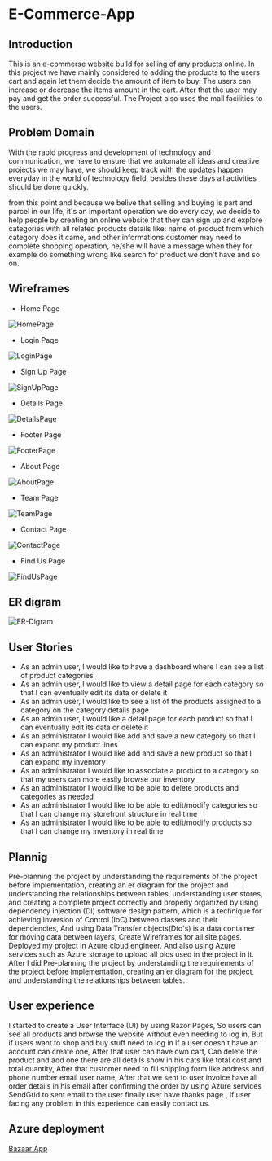 # E-Commerce-App

## Introduction

This is an e-commerse website build for selling of any products online. In this project we have mainly considered to adding the products to the users cart and again let them decide the amount of item to buy. The users can increase or decrease the items amount in the cart. After that the user may pay and get the order successful. The Project also uses the mail facilities to the users.

## Problem Domain

With the rapid progress and development of technology and communication, we have to ensure that we automate all ideas and creative projects we may have, we should keep track with the updates happen everyday in the world of technology field, besides these days all activities should be done quickly.

from this point and because we belive that selling and buying is part and parcel in our life, it's an important operation we do every day, we decide to help people by creating an online website that they can sign up and explore categories with all related products details like: name of product from which category does it came, and other informations customer may need to complete shopping operation, he/she will have a message when they for example do something wrong like search for product we don't have and so on.

## Wireframes

- Home Page

![HomePage](./img/HomePage.png)

- Login Page

![LoginPage](./img/LoginPage.png)

- Sign Up Page

![SignUpPage](./img/SignUpPage.png)

- Details Page

![DetailsPage](./img/DetailsPage.png)

- Footer Page

![FooterPage](./img/FooterPage.png)

- About Page

![AboutPage](./img/AboutPage.png)

- Team Page

![TeamPage](./img/TeamPage.png)

- Contact Page

![ContactPage](./img/ContactPage.png)

- Find Us Page

![FindUsPage](./img/FindUsPage.png)


## ER digram

![ER-Digram](./img/E-CommerceDigram.png)

## User Stories

- As an admin user, I would like to have a dashboard where I can see a list of product categories
- As an admin user, I would like to view a detail page for each category so that I can eventually edit its data or delete it
- As an admin user, I would like to see a list of the products assigned to a category on the category details page
- As an admin user, I would like a detail page for each product so that I can eventually edit its data or delete it
- As an administrator I would like add and save a new category so that I can expand my product lines
- As an administrator I would like add and save a new product so that I can expand my inventory
- As an administrator I would like to associate a product to a category so that my users can more easily browse our inventory
- As an administrator I would like to be able to delete products and categories as needed
- As an administrator I would like to be able to edit/modify categories so that I can change my storefront structure in real time
- As an administrator I would like to be able to edit/modify products so that I can change my inventory in real time


## Plannig 

Pre-planning the project by understanding the requirements of the project before implementation, creating an er diagram for the project and understanding the relationships between tables, understanding user stores, and creating a complete project correctly and properly organized by using dependency injection (DI) software design pattern, which is a technique for achieving Inversion of Control (IoC) between classes and their dependencies, And using Data Transfer objects(Dto's) is a data container for moving data between layers, Create Wireframes for all site pages.
Deployed my project in Azure cloud engineer. And also using Azure services such as Azure storage to upload all pics used in the project in it.
After I did Pre-planning the project by understanding the requirements of the project before implementation, creating an er diagram for the project, and understanding the relationships between tables.

## User experience

I started to create a User Interface (UI) by using  Razor Pages, So users can see all products and browse the website without even needing to log in, But if users want to shop and buy stuff need to log in if a user doesn't have an account can create one, After that user can have own cart, Can delete the product and add one there are all details show in his cats like total cost and total quantity, After that customer need to fill shipping form like address and phone number email user name, After that we sent to user invoice have all order details in his email after confirming the order by using Azure services SendGrid to sent email to the user finally user have thanks page , If user facing any problem in this experience can easily contact us.

## Azure deployment 

[Bazaar App](https://bazaarapp.azurewebsites.net/)
